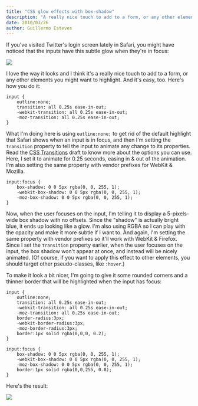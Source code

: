 ```yaml
---
title: "CSS glow effects with box-shadow"
description: "A really nice touch to add to a form, or any other elements you might want to highlight."
date: 2010/03/26
author: Guillermo Esteves
---
```


If you've visited Twitter's login screen lately in Safari, you might have noticed that the inputs have this subtle glow when they're in focus:

![](blog/2010-03-26-css-glow-effects-with-box-shadow/1.png)

I love the way it looks and I think it's a really nice touch to add to a form, or any other elements you might want to highlight. And it's easy, too. Here's how you do it:

    input {
        outline:none;
        transition: all 0.25s ease-in-out;
        -webkit-transition: all 0.25s ease-in-out;
        -moz-transition: all 0.25s ease-in-out;
    }

What I'm doing here is using `outline:none;` to get rid of the default highlight that Safari shows when an input is in focus, and then I'm setting the `transition` property to tell the input to animate any change to its properties. Read the [CSS Transitions][csstransitions] draft to know more about the options you can use. Here, I set it to animate for 0.25 seconds, easing in & out of the animation. I'm also setting the same property with vendor prefixes for WebKit & Mozilla.

[csstransitions]: http://www.w3.org/TR/css3-transitions/

    input:focus {
        box-shadow: 0 0 5px rgba(0, 0, 255, 1);
        -webkit-box-shadow: 0 0 5px rgba(0, 0, 255, 1); 
        -moz-box-shadow: 0 0 5px rgba(0, 0, 255, 1); 
    }

Now, when the user focuses on the input, I'm telling it to display a 5-pixels-wide box shadow with no offsets. Since the "shadow" is actually bright blue, it ends up looking like a glow. I'm also using RGBA so I can play with the opacity and make it more subtle if I want to. And again, I'm setting the same property with vendor prefixes so it'll work with WebKit & Firefox. Since I set the `transition` property earlier, when the user focuses on the input, the box shadow won't appear at once, and instead will be nicely animated. (Of course, if you want to apply this effect to other elements, you should target other pseudo-classes, like `:hover`.)

To make it look a bit nicer, I'm going to give it some rounded corners and a thinner border that will be highlighted when the input has focus:

    input {
        outline:none;
        transition: all 0.25s ease-in-out;
        -webkit-transition: all 0.25s ease-in-out;
        -moz-transition: all 0.25s ease-in-out;
        border-radius:3px;
        -webkit-border-radius:3px;
        -moz-border-radius:3px;
        border:1px solid rgba(0,0,0, 0.2);
    }

    input:focus {
        box-shadow: 0 0 5px rgba(0, 0, 255, 1);
        -webkit-box-shadow: 0 0 5px rgba(0, 0, 255, 1); 
        -moz-box-shadow: 0 0 5px rgba(0, 0, 255, 1);
        border:1px solid rgba(0,0,255, 0.8); 
    }

Here's the result:

![](blog/2010-03-26-css-glow-effects-with-box-shadow/2.png)
